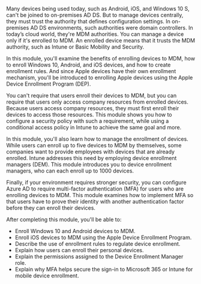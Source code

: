 Many devices being used today, such as Android, iOS, and Windows 10 S, can't be joined to on-premises AD DS. But to manage devices centrally, they must trust the authority that defines configuration settings. In on-premises AD DS environments, such authorities were domain controllers. In today’s cloud world, they're MDM authorities. You can manage a device only if it's enrolled to MDM. An enrolled device means that it trusts the MDM authority, such as Intune or Basic Mobility and Security.

In this module, you'll examine the benefits of enrolling devices to MDM, how to enroll Windows 10, Android, and iOS devices, and how to create enrollment rules. And since Apple devices have their own enrollment mechanism, you'll be introduced to enrolling Apple devices using the Apple Device Enrollment Program (DEP).

You can't require that users enroll their devices to MDM, but you can require that users only access company resources from enrolled devices. Because users access company resources, they must first enroll their devices to access those resources. This module shows you how to configure a security policy with such a requirement, while using a conditional access policy in Intune to achieve the same goal and more.

In this module, you'll also learn how to manage the enrollment of devices. While users can enroll up to five devices to MDM by themselves, some companies want to provide employees with devices that are already enrolled. Intune addresses this need by employing device enrollment managers (DEM). This module introduces you to device enrollment managers, who can each enroll up to 1000 devices.

Finally, if your environment requires stronger security, you can configure Azure AD to require multi-factor authentication (MFA) for users who are enrolling devices to MDM. This module examines how to implement MFA so that users have to prove their identity with another authentication factor before they can enroll their devices.

After completing this module, you'll be able to:

 -  Enroll Windows 10 and Android devices to MDM.
 -  Enroll iOS devices to MDM using the Apple Device Enrollment Program.
 -  Describe the use of enrollment rules to regulate device enrollment.
 -  Explain how users can enroll their personal devices.
 -  Explain the permissions assigned to the Device Enrollment Manager role.
 -  Explain why MFA helps secure the sign-in to Microsoft 365 or Intune for mobile device enrollment.

